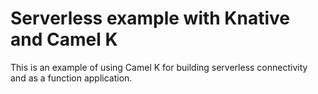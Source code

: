 # Serverless example with Knative and Camel K

This is an example of using Camel K for building serverless connectivity and as a function application.
